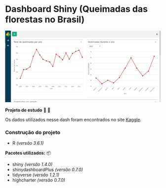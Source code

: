 # Dashboard Shiny (Queimadas das florestas no Brasil)

![Dash](www/img/dash.png)

**Projeto de estudo** :book: :pencil:

Os dados utilizados nesse dash foram encontrados no site [Kaggle](https://www.kaggle.com/gustavomodelli/forest-fires-in-brazil).

### Construção do projeto

* R *(versão 3.6.1)*

**Pacotes utilizados:** :package:

* shiny *(versão 1.4.0)*
* shinydashboardPlus *(versão 0.7.0)*
* tidyverse *(versão 1.2.1)*
* highcharter *(versão 0.7.0)*